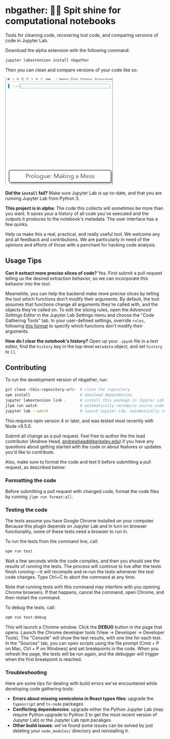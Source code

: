 # nbgather: 🧽✨ Spit shine for computational notebooks 

Tools for cleaning code, recovering lost code, and comparing
versions of code in Jupyter Lab.

Download the alpha extension with the following command:

```bash
jupyter labextension install nbgather
```

Then you can clean and compare versions of your code like so:

<img src=docs/demo.gif alt="Code gathering tools can help you clean your code and review versions of results."/>

**Did the `install` fail?** Make sure Jupyter Lab is
up-to-date, and that you are running Jupyter Lab from Python 3.

**This project is in alpha**: The code this collects will
sometimes be more than you want. It saves your a history of
all code you've executed and the outputs it produces to the
notebook's metadata. The user interface has a few quirks.

Help us make this a real, practical, and really useful tool.
We welcome any and all feedback and contributions. We are
particularly in need of the opinions and efforts of those
with a penchant for hacking code analysis.

## Usage Tips

**Can it extract more precise slices of code?** Yes. First submit
a pull request telling us the desired extraction behavior, so we
can incorporate this behavior into the tool.

Meanwhile, you can help the backend make more precise slices by
telling the tool which functions don't modify their
arguments. By default, the tool assumes that functions change all
arguments they're called with, and the objects they're called on.
To edit the slicing rules, open the *Advanced Settings Editor* in the Jupyter Lab
Settings menu and choose the "Code Gathering Tools" tab. In your
user-defined settings, override `rules`, following
[this format](https://github.com/microsoft/gather/blob/9582165ca7af009343a96625d49f5b52a2e115cb/schema/plugin.json#L48-L74)
to specify which functions don't modify their arguments.

**How do I clear the notebook's history?** Open up your `.ipynb`
file in a text editor, find the `history` key in the
top-level `metadata` object, and set `history` to `[]`.

## Contributing

To run the development version of nbgather, run:

```bash
git clone <this-repository-url>  # clone the repository
npm install                      # download dependencies
jupyter labextension link .      # install this package in Jupyter Lab
jlpm run watch                   # automatically recompile source code
jupyter lab --watch              # launch Jupyter Lab, automatically re-load extension
```

This requires npm version 4 or later, and was tested most
recently with Node v9.5.0.

Submit all change as a pull request. Feel free to author the
the lead contributor (Andrew Head, <andrewhead@berkeley.edu>) if
you have any questions about getting started with the code or
about features or updates you'd like to contribute.

Also, make sure to format the code and test it before submitting
a pull request, as described below:

### Formatting the code

Before submitting a pull request with changed code, format the code
files by running `jlpm run format:all`.

### Testing the code

The tests assume you have Google Chrome installed on your
computer. Because this plugin depends on Jupyter Lab and in
turn on browser functionality, some of these tests need a
browser to run in.

To run the tests from the command line, call:

```bash
npm run test
```

Wait a few seconds while the code compiles, and then you
should see the results of running the tests. The process
will continue to live after the tests finish running---it
will recompile and re-run the tests whenever the test code
changes. Type Ctrl+C to abort the command at any time.

Note that running tests with this command may interfere with
you opening Chrome browsers. If that happens, cancel the
command, open Chrome, and then restart the command.

To debug the tests, call:

```bash
npm run test:debug
```

This will launch a Chrome window. Click the **DEBUG**
button in the page that opens. Launch the Chrome developer
tools (View -> Developer -> Developer Tools). The "Console"
will show the test results, with one line for each test. In
the "Sources" tab, you can open scripts using the file prompt
(Cmd + P on Mac, Ctrl + P on Windows) and set breakpoints in
the code. When you refresh the page, the tests will be run
again, and the debugger will trigger when the first
breakpoint is reached.

### Troubleshooting

Here are some tips for dealing with build errors we've encountered
while developing code gathering tools:

* **Errors about missing semicolons in React types files**: upgrade the `typescript` and `ts-node` packages
* **Conflicting dependencies**: upgrade either the Python Jupyter Lab (may require Python upgrade to Python 3 to get the most recent version of Jupyter Lab) or the Jupyter Lab npm pacakges
* **Other build issues**: we've found some issues can be solved by just deleting your `node_modules/` directory and reinstalling it.
